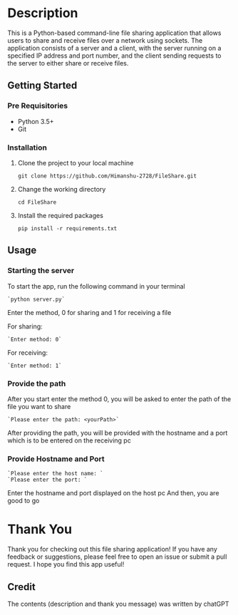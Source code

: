 # Description

This is a Python-based command-line file sharing application that allows users to share and receive files over a network using sockets. The application consists of a server and a client, with the server running on a specified IP address and port number, and the client sending requests to the server to either share or receive files.

## Getting Started

### Pre Requisitories 

* Python 3.5+
* Git

### Installation

1. Clone the project to your local machine 

    `git clone https://github.com/Himanshu-2728/FileShare.git `

2. Change the working directory

    `cd FileShare `

3. Install the required packages

    `pip install -r requirements.txt `

## Usage 

### Starting the server
To start the app, run the following command in your terminal

    `python server.py`

Enter the method, 0 for sharing and 1 for receiving a file 

For sharing:

    `Enter method: 0`

For receiving:

    `Enter method: 1`

### Provide the path 

After you start enter the method 0, you will be asked to enter the path of the file you want to share

    `Please enter the path: <yourPath>`

After providing the path, you will be provided with the hostname and a port which is to be entered on the receiving pc

### Provide Hostname and Port

    `Please enter the host name: `
    `Please enter the port: `

Enter the hostname and port displayed on the host pc
And then, you are good to go


# Thank You

Thank you for checking out this file sharing application! If you have any feedback or suggestions, please feel free to open an issue or submit a pull request. I hope you find this app useful!

## Credit

The contents (description and thank you message) was written by chatGPT